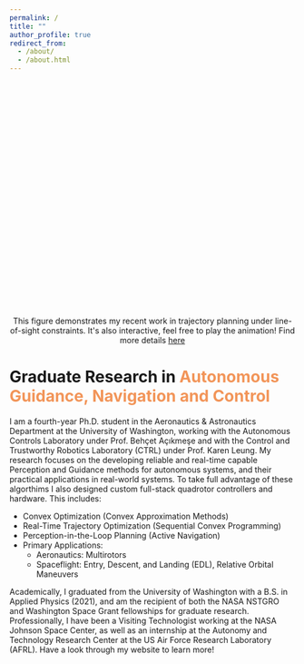 ```yaml
---
permalink: /
title: ""
author_profile: true
redirect_from: 
  - /about/
  - /about.html
---
```


<script type="text/javascript" async src="https://cdnjs.cloudflare.com/ajax/libs/mathjax/2.7.7/MathJax.js?config=TeX-MML-AM_CHTML"></script>
<div class="plotly_container" style="width: 100%; margin: 1px 0;">
  <div id="demo_fig" class="plotly-graph-div" style="height:400px; width:100%;"></div>
  <script src="https://cdn.plot.ly/plotly-latest.min.js"></script>
  <script type="text/javascript">window.PlotlyConfig = {MathJaxConfig: 'local'};</script>
  <script src="/papers/los/static/dr_animation_main.js" async></script>
  <p style='text-align: center;'> This figure demonstrates my recent work in trajectory planning under line-of-sight constraints. It's also interactive, feel free to play the animation! Find more details <a href="/papers/los/">here</a></p>
</div>

# Graduate Research in <span style='color: #F29559;'>Autonomous Guidance, Navigation and Control</span>


I am a fourth-year Ph.D. student in the Aeronautics & Astronautics Department at the University of Washington, working with the Autonomous Controls Laboratory under Prof. Beh&#231;et A&#231;&#305;kme&#351;e and with the Control and Trustworthy Robotics Laboratory (CTRL) under Prof. Karen Leung.
My research focuses on the developing reliable and real-time capable Perception and Guidance methods for autonomous systems, and their practical applications in real-world systems.  To take full advantage of these algorthims I also designed custom full-stack quadrotor controllers and hardware. This includes:

- Convex Optimization (Convex Approximation Methods)
- Real-Time Trajectory Optimization (Sequential Convex Programming)
- Perception-in-the-Loop Planning (Active Navigation)
- Primary Applications:
  - Aeronautics: Multirotors
  - Spaceflight: Entry, Descent, and Landing (EDL), Relative Orbital Maneuvers

Academically, I graduated from the University of Washington with a B.S. in Applied Physics (2021), and am the recipient of both the NASA NSTGRO and Washington Space Grant fellowships for graduate research. Professionally, I have been a Visiting Technologist working at the NASA Johnson Space Center, as well as an internship at the Autonomy and Technology Research Center at the US Air Force Research Laboratory (AFRL). Have a look through my website to learn more!

